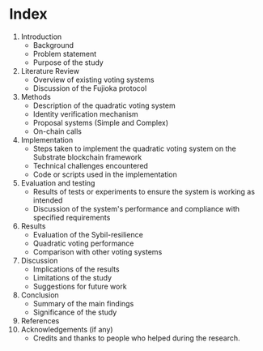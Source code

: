 # Index

1. Introduction
    - Background
    - Problem statement
    - Purpose of the study
2. Literature Review
    - Overview of existing voting systems
    - Discussion of the Fujioka protocol
3. Methods
    - Description of the quadratic voting system
    - Identity verification mechanism
    - Proposal systems (Simple and Complex)
    - On-chain calls
4. Implementation
    - Steps taken to implement the quadratic voting system on the Substrate
      blockchain framework
    - Technical challenges encountered
    - Code or scripts used in the implementation
5. Evaluation and testing
    - Results of tests or experiments to ensure the system is working as
      intended
    - Discussion of the system's performance and compliance with specified
      requirements
6. Results
    - Evaluation of the Sybil-resilience
    - Quadratic voting performance
    - Comparison with other voting systems
7. Discussion
    - Implications of the results
    - Limitations of the study
    - Suggestions for future work
8. Conclusion
    - Summary of the main findings
    - Significance of the study
9. References
10. Acknowledgements (if any)
    - Credits and thanks to people who helped during the research.
